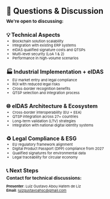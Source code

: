 <style>
.duvidas-compact {
  font-size: 0.6rem !important;
}
.duvidas-compact h1 {
  font-size: 1.3rem !important;
  margin-bottom: 0.4rem !important;
}
.duvidas-compact h2 {
  font-size: 0.9rem !important;
  margin-bottom: 0.2rem !important;
}
.duvidas-compact h3 {
  font-size: 0.75rem !important;
  margin: 0.1rem 0 !important;
}
.duvidas-compact ul {
  margin: 0.1rem 0 !important;
}
.duvidas-compact li {
  margin: 0.05rem 0 !important;
  line-height: 1.1 !important;
}
.duvidas-compact .grid {
  gap: 0.6rem !important;
}
.duvidas-compact .text-center {
  margin-bottom: 0.3rem !important;
}
</style>

<div class="duvidas-compact">

<div class="text-center">

# 🤔 Questions & Discussion

### We're open to discussing:

</div>

<div class="grid grid-cols-2 mt-8">

<div>

## 💡 **Technical Aspects**

- Blockchain solution scalability
- Integration with existing ERP systems  
- eIDAS qualified signature costs and QTSPs
- Multi-level security (LoA 1 & 2)
- Performance in high-volume scenarios

## 🏭 **Industrial Implementation + eIDAS**

- EU market entry and legal compliance
- ROI with reduced legal risks
- Cross-border recognition benefits
- QTSP selection and integration process

</div>

<div>

## 🌐 **eIDAS Architecture & Ecosystem**

- Cross-border interoperability (EU + EEA)
- QTSP integration across 27+ countries
- Long-term validation (LTV) strategies
- Integration with national digital identity systems

## ♻️ **Legal Compliance & ESG**

- EU regulatory framework alignment
- Digital Product Passport (DPP) compliance from 2027
- Qualified signatures for environmental data
- Legal traceability for circular economy

</div>

</div>

<div class="text-center mt-8">

## 📞 **Next Steps**

### Contact for technical discussions:

**Presenter**: Luiz Gustavo Abou Hatem de Liz  
**Email**: luizgustavoahsc@gmail.com

</div>

</div> 